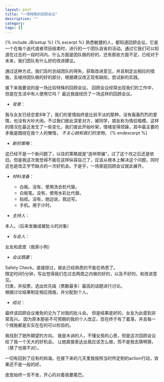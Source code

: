 ```yaml
---
layout: post
title: "一场特殊的回顾会议"
description: ""
category: 
tags: []
---
```

{% include JB/setup %}
{% excerpt %}
熟悉敏捷的人，都知道回顾会议。它是一个在每个迭代或者项目结束时，进行的一个团队自省的活动。通过它我们可以知道在过去的一段时间内，什么方面是团队做的好的，还有那些方面不足，已经对于未来，我们团队有什么好的改进建议。

通过这种方式，我们及时总结团队的得失，获取改进意见，并且制定出相应的措施，去维持团队做的好的部分，根据建议改正现有缺陷，尝试新的实践。 

接下来我要说的是一场比较特殊的回顾会议。
回顾会议经常出现我们的工作中，但是在生活中有人使用它吗？
最近我就经历了一场这样的回顾会议。

* _背景_：

我与女友已经恋爱8年了，我们的爱情始终是比较平淡的那种，没有轰轰烈烈的爱情，也没有大吵大闹。不过我们彼此深爱对方，被同学，朋友称为情侣楷模。这样的情况在最近发生了一些变化，我们彼此开始吵架，情绪变得烦躁，其中最主要的矛盾是围绕在我个人的懒惰，
_不关心她和我们的宠物_。
{% endexcerpt %}
* _新的策略_：

这已经不是一个新问题了，以往的策略就是“连哄带骗”，过了这个坎之后还是依旧。但是我这次我觉得不能在这样纵容自己了，应该从根本上解决这个问题，同时这也是改正字节缺点的一次好机会。于是乎，一场家庭回顾会议就此展开。

* _材料准备_：
    
    * 白板。没有，使用洗衣机代替。          
    * 白板笔。没有，使用水彩比代替。         
    * 贴纸。没有，她边说，我边写。          
    * 手机。用于计时。            

* _主持人_：

本人。（后来发展成被批斗的对象）

* _与会人_：

女友和皮皮（我家小狗）

* _会议既要_：

Safety Check。直接掠过，彼此已经熟悉的不能在熟悉了。    
限定时间5分钟，写出觉得我们在过去两周之内做的好的，以及不好的，和改进意见。  
归类，并投票，选出优先级（票数最多）最高的话题进行讨论。    
根据讨论结果制定相应措施，并分配到个人。    

* _结论_：

最终该回顾会议难免的沦为了对我的批斗会。
但是结果是好的，女友为此感到非常高兴。
因为原本那些不可预期的我的个人改正，现在终于有了着落，并且每一个措施都是实实在在的可以检验的。

我找到了她所期望的方向。
我是木讷的人，不懂女孩的心思，但是这次回顾会议给了我一个天大的好机会。
让她直接表达出我应该怎么做，而不是我去猜啊猜，（猜了也猜不对）。

一切有回到了应有的和谐。在接下来的几天里我按照当时所定制的action行动，效果还不是一般的好。

皮皮始终一言不发，开心的对着我要尾巴。